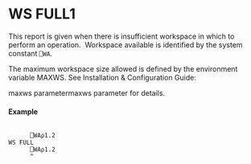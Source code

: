 




<h1 class="heading"><span class="name">WS FULL</span><span class="command">1</span></h1>

This report is given when there is insufficient workspace in which to perform an operation.  Workspace available is identified by the system constant `⎕WA`.


The maximum workspace size allowed is defined by the environment variable MAXWS. See 
Installation & Configuration Guide: 

maxws parametermaxws parameter for details.

#### Example
```apl

      ⎕WA⍴1.2
WS FULL
      ⎕WA⍴1.2
      ^
```



